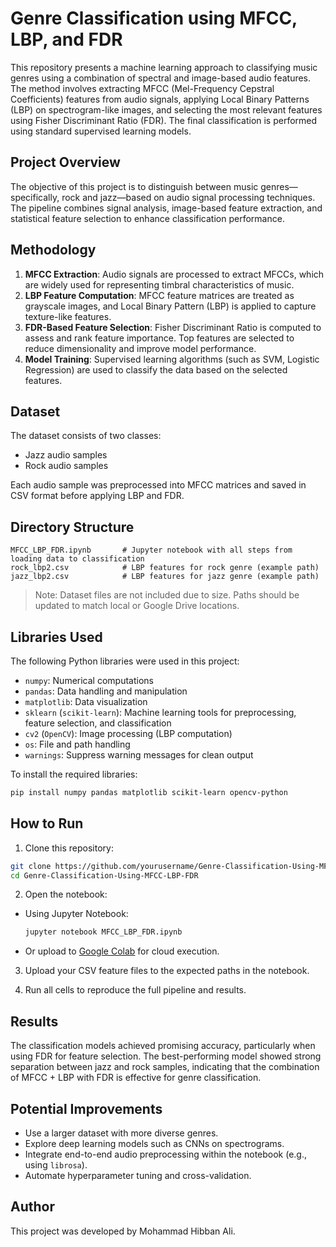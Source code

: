 
# Genre Classification using MFCC, LBP, and FDR

This repository presents a machine learning approach to classifying music genres using a combination of spectral and image-based audio features. The method involves extracting MFCC (Mel-Frequency Cepstral Coefficients) features from audio signals, applying Local Binary Patterns (LBP) on spectrogram-like images, and selecting the most relevant features using Fisher Discriminant Ratio (FDR). The final classification is performed using standard supervised learning models.

## Project Overview

The objective of this project is to distinguish between music genres—specifically, rock and jazz—based on audio signal processing techniques. The pipeline combines signal analysis, image-based feature extraction, and statistical feature selection to enhance classification performance.

## Methodology

1. **MFCC Extraction**: Audio signals are processed to extract MFCCs, which are widely used for representing timbral characteristics of music.
2. **LBP Feature Computation**: MFCC feature matrices are treated as grayscale images, and Local Binary Pattern (LBP) is applied to capture texture-like features.
3. **FDR-Based Feature Selection**: Fisher Discriminant Ratio is computed to assess and rank feature importance. Top features are selected to reduce dimensionality and improve model performance.
4. **Model Training**: Supervised learning algorithms (such as SVM, Logistic Regression) are used to classify the data based on the selected features.

## Dataset

The dataset consists of two classes:
- Jazz audio samples
- Rock audio samples

Each audio sample was preprocessed into MFCC matrices and saved in CSV format before applying LBP and FDR.

## Directory Structure

```
MFCC_LBP_FDR.ipynb       # Jupyter notebook with all steps from loading data to classification
rock_lbp2.csv            # LBP features for rock genre (example path)
jazz_lbp2.csv            # LBP features for jazz genre (example path)
```

> Note: Dataset files are not included due to size. Paths should be updated to match local or Google Drive locations.

## Libraries Used

The following Python libraries were used in this project:

- `numpy`: Numerical computations
- `pandas`: Data handling and manipulation
- `matplotlib`: Data visualization
- `sklearn` (`scikit-learn`): Machine learning tools for preprocessing, feature selection, and classification
- `cv2` (`OpenCV`): Image processing (LBP computation)
- `os`: File and path handling
- `warnings`: Suppress warning messages for clean output

To install the required libraries:

```bash
pip install numpy pandas matplotlib scikit-learn opencv-python
```

## How to Run

1. Clone this repository:

```bash
git clone https://github.com/yourusername/Genre-Classification-Using-MFCC-LBP-FDR.git
cd Genre-Classification-Using-MFCC-LBP-FDR
```

2. Open the notebook:

- Using Jupyter Notebook:
  ```bash
  jupyter notebook MFCC_LBP_FDR.ipynb
  ```
- Or upload to [Google Colab](https://colab.research.google.com/) for cloud execution.

3. Upload your CSV feature files to the expected paths in the notebook.

4. Run all cells to reproduce the full pipeline and results.

## Results

The classification models achieved promising accuracy, particularly when using FDR for feature selection. The best-performing model showed strong separation between jazz and rock samples, indicating that the combination of MFCC + LBP with FDR is effective for genre classification.

## Potential Improvements

- Use a larger dataset with more diverse genres.
- Explore deep learning models such as CNNs on spectrograms.
- Integrate end-to-end audio preprocessing within the notebook (e.g., using `librosa`).
- Automate hyperparameter tuning and cross-validation.

## Author

This project was developed by Mohammad Hibban Ali.  


